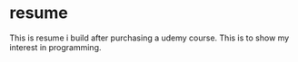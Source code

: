 # resume

This is resume i build after purchasing a udemy course. This is to show my interest in programming.
